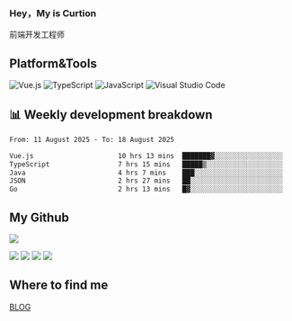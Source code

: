 ### Hey，My is Curtion
前端开发工程师
## Platform&Tools

![Vue.js](https://img.shields.io/badge/-Vue.js-4FC08D?style=flat-square&logo=Vue.js&logoColor=white)
![TypeScript](https://img.shields.io/badge/-TypeScript-007ACC?style=flat-square&logo=typescript&logoColor=white)
![JavaScript](https://img.shields.io/badge/-JavaScript-F7DF1E?style=flat-square&logo=javascript&logoColor=black)
![Visual Studio Code](https://img.shields.io/badge/-VSCode-007ACC?style=flat-square&logo=Visual-Studio-Code&logoColor=white)

## 📊 Weekly development breakdown

<!--START_SECTION:waka-->

```txt
From: 11 August 2025 - To: 18 August 2025

Vue.js                     10 hrs 13 mins  ███████▓░░░░░░░░░░░░░░░░░   30.47 %
TypeScript                 7 hrs 15 mins   █████▒░░░░░░░░░░░░░░░░░░░   21.65 %
Java                       4 hrs 7 mins    ███░░░░░░░░░░░░░░░░░░░░░░   12.29 %
JSON                       2 hrs 27 mins   ██░░░░░░░░░░░░░░░░░░░░░░░   07.34 %
Go                         2 hrs 13 mins   █▓░░░░░░░░░░░░░░░░░░░░░░░   06.62 %
```

<!--END_SECTION:waka-->

## My Github

![](http://github-profile-summary-cards.vercel.app/api/cards/profile-details?username=curtion&theme=nord_bright)

![](http://github-profile-summary-cards.vercel.app/api/cards/stats?username=curtion&theme=nord_bright)
![](http://github-profile-summary-cards.vercel.app/api/cards/productive-time?username=curtion&theme=nord_bright&utcOffset=8)
![](http://github-profile-summary-cards.vercel.app/api/cards/repos-per-language?username=curtion&theme=nord_bright)
![](http://github-profile-summary-cards.vercel.app/api/cards/most-commit-language?username=curtion&theme=nord_bright)

## Where to find me

[BLOG](https://blog.3gxk.net)
